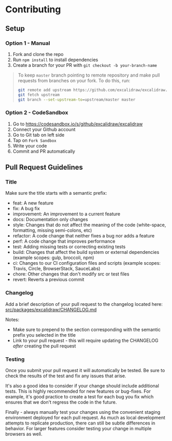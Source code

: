 # Contributing

## Setup

### Option 1 - Manual

1. Fork and clone the repo
1. Run `npm install` to install dependencies
1. Create a branch for your PR with `git checkout -b your-branch-name`

> To keep `master` branch pointing to remote repository and make
> pull requests from branches on your fork. To do this, run:
>
> ```sh
> git remote add upstream https://github.com/excalidraw/excalidraw.git
> git fetch upstream
> git branch --set-upstream-to=upstream/master master
> ```

### Option 2 - CodeSandbox

1. Go to https://codesandbox.io/s/github/excalidraw/excalidraw
1. Connect your Github account
1. Go to Git tab on left side
1. Tap on `Fork Sandbox`
1. Write your code
1. Commit and PR automatically

## Pull Request Guidelines

### Title

Make sure the title starts with a semantic prefix:

- feat: A new feature
- fix: A bug fix
- improvement: An improvement to a current feature
- docs: Documentation only changes
- style: Changes that do not affect the meaning of the code (white-space, formatting, missing semi-colons, etc)
- refactor: A code change that neither fixes a bug nor adds a feature
- perf: A code change that improves performance
- test: Adding missing tests or correcting existing tests
- build: Changes that affect the build system or external dependencies (example scopes: gulp, broccoli, npm)
- ci: Changes to our CI configuration files and scripts (example scopes: Travis, Circle, BrowserStack, SauceLabs)
- chore: Other changes that don't modify src or test files
- revert: Reverts a previous commit

### Changelog

Add a brief description of your pull request to the changelog located here:
[src/packages/excalidraw/CHANGELOG.md](src/packages/excalidraw/CHANGELOG.md)

Notes:

- Make sure to prepend to the section corresponding with the semantic prefix you
  selected in the title
- Link to your pull request - this will require updating the CHANGELOG _after_
  creating the pull request

### Testing

Once you submit your pull request it will automatically be tested. Be sure to
check the results of the test and fix any issues that arise.

It's also a good idea to consider if your change should include additional
tests. This is highly recommended for new features or bug-fixes. For example,
it's good practice to create a test for each bug you fix which ensures that we
don't regress the code in the future.

Finally - always manually test your changes using the convenient staging
environment deployed for each pull request. As much as local development
attempts to replicate production, there can still be subtle differences in
behavior. For larger features consider testing your change in multiple browsers
as well.
